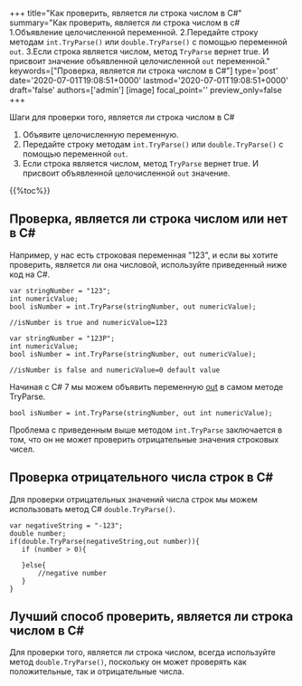 +++
title="Как проверить, является ли строка числом в C#"
summary="Как проверить, является ли строка числом в c# 1.Объявление целочисленной переменной. 2.Передайте строку методам `int.TryParse()` или `double.TryParse()` с помощью переменной `out`. 3.Если строка является числом, метод `TryParse` вернет true. И присвоит значение объявленной целочисленной `out` переменной."
keywords=["Проверка, является ли строка числом в C#"]
type='post'
date='2020-07-01T19:08:51+0000'
lastmod='2020-07-01T19:08:51+0000'
draft='false'
authors=['admin']
[image]
focal_point=''
preview_only=false
+++

Шаги для проверки того, является ли строка числом в C#

1. Объявите целочисленную переменную.
2. Передайте строку методам `int.TryParse()` или `double.TryParse()` с помощью переменной `out`.
3. Если строка является числом, метод `TryParse` вернет true. И присвоит объявленной целочисленной `out` значение.

{{%toc%}}

## Проверка, является ли строка числом или нет в C# 

Например, у нас есть строковая переменная "123", и если вы хотите проверить, является ли она числовой, используйте приведенный ниже код на C#.

```
var stringNumber = "123";
int numericValue;
bool isNumber = int.TryParse(stringNumber, out numericValue);

//isNumber is true and numericValue=123

var stringNumber = "123P";
int numericValue;
bool isNumber = int.TryParse(stringNumber, out numericValue);

//isNumber is false and numericValue=0 default value

```

Начиная с C# 7 мы можем объявить переменную [out](https://www.arungudelli.com/tutorial/c-sharp/difference-between-ref-and-out-parameters-in-c-sharp/) в самом методе TryParse.

```
bool isNumber = int.TryParse(stringNumber, out int numericValue);

```

Проблема с приведенным выше методом `int.TryParse` заключается в том, что он не может проверить отрицательные значения строковых чисел.

## Проверка отрицательного числа строк в C# 

Для проверки отрицательных значений числа строк мы можем использовать метод C# `double.TryParse()`.

```
var negativeString = "-123";
double number;
if(double.TryParse(negativeString,out number)){
   if (number > 0){

   }else{
       //negative number 
   }   
}
```

## Лучший способ проверить, является ли строка числом в C# 

Для проверки того, является ли строка числом, всегда используйте метод `double.TryParse()`, поскольку он может проверять как положительные, так и отрицательные числа.